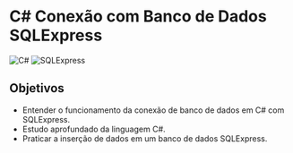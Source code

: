 # C# Conexão com Banco de Dados SQLExpress

![C#](https://www.demorodavel.com/wp-content/uploads/2019/09/csharp-e7b8fcd4ce-300x300.png)
![SQLExpress](https://encrypted-tbn0.gstatic.com/images?q=tbn:ANd9GcTZY3HCw-sW4s3GLb77bw2L7PwiFHY_G3h5FkS8zHPY2wfDvLCyTFZL1vm6OhPZ7K0dM_s&usqp=CAU)

## Objetivos

- Entender o funcionamento da conexão de banco de dados em C# com SQLExpress.
- Estudo aprofundado da linguagem C#.
- Praticar a inserção de dados em um banco de dados SQLExpress.

